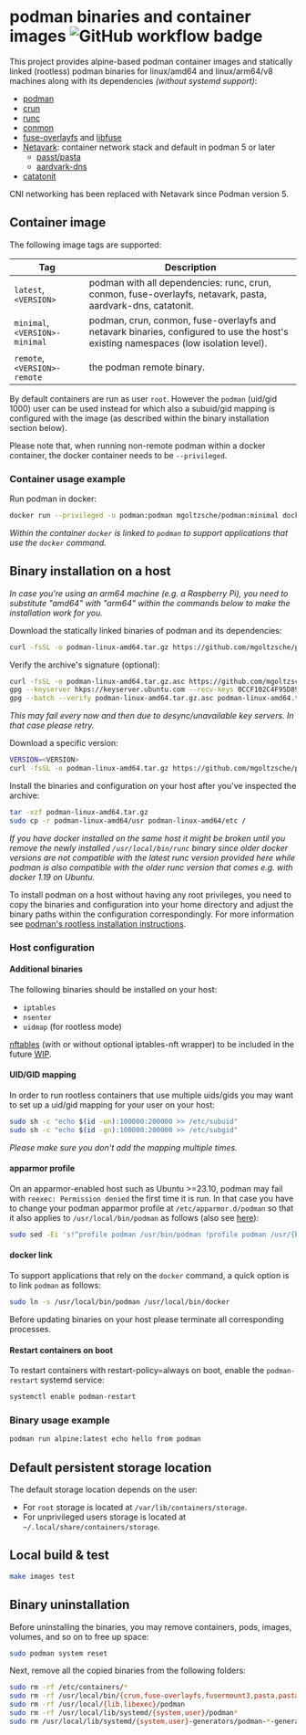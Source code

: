 # podman binaries and container images ![GitHub workflow badge](https://github.com/mgoltzsche/podman-static/workflows/Release/badge.svg)

This project provides alpine-based podman container images and statically linked (rootless) podman binaries for linux/amd64 and linux/arm64/v8 machines along with its dependencies _(without systemd support)_:
* [podman](https://github.com/containers/podman)
* [crun](https://github.com/containers/crun)
* [runc](https://github.com/opencontainers/runc/)
* [conmon](https://github.com/containers/conmon)
* [fuse-overlayfs](https://github.com/containers/fuse-overlayfs) and [libfuse](https://github.com/libfuse/libfuse)
* [Netavark](https://github.com/containers/netavark): container network stack and default in podman 5 or later
  * [passt/pasta](https://passt.top/passt/)
  * [aardvark-dns](https://github.com/containers/aardvark-dns)
* [catatonit](https://github.com/openSUSE/catatonit)

CNI networking has been replaced with Netavark since Podman version 5.

## Container image

The following image tags are supported:

| Tag | Description |
| --- | ----------- |
| `latest`, `<VERSION>` | podman with all dependencies: runc, crun, conmon, fuse-overlayfs, netavark, pasta, aardvark-dns, catatonit. |
| `minimal`, `<VERSION>-minimal` | podman, crun, conmon, fuse-overlayfs and netavark binaries, configured to use the host's existing namespaces (low isolation level). |
| `remote`, `<VERSION>-remote` | the podman remote binary. |

By default containers are run as user `root`.
However the `podman` (uid/gid 1000) user can be used instead for which also a subuid/gid mapping is configured with the image (as described within the binary installation section below).  

Please note that, when running non-remote podman within a docker container, the docker container needs to be `--privileged`.

### Container usage example

Run podman in docker:
```sh
docker run --privileged -u podman:podman mgoltzsche/podman:minimal docker run alpine:latest echo hello from nested container
```
_Within the container `docker` is linked to `podman` to support applications that use the `docker` command._

## Binary installation on a host

_In case you're using an arm64 machine (e.g. a Raspberry Pi), you need to substitute "amd64" with "arm64" within the commands below to make the installation work for you._  

Download the statically linked binaries of podman and its dependencies:
```sh
curl -fsSL -o podman-linux-amd64.tar.gz https://github.com/mgoltzsche/podman-static/releases/latest/download/podman-linux-amd64.tar.gz
```

Verify the archive's signature (optional):
```sh
curl -fsSL -o podman-linux-amd64.tar.gz.asc https://github.com/mgoltzsche/podman-static/releases/latest/download/podman-linux-amd64.tar.gz.asc
gpg --keyserver hkps://keyserver.ubuntu.com --recv-keys 0CCF102C4F95D89E583FF1D4F8B5AF50344BB503
gpg --batch --verify podman-linux-amd64.tar.gz.asc podman-linux-amd64.tar.gz
```
_This may fail every now and then due to desync/unavailable key servers. In that case please retry._  

Download a specific version:
```sh
VERSION=<VERSION>
curl -fsSL -o podman-linux-amd64.tar.gz https://github.com/mgoltzsche/podman-static/releases/download/$VERSION/podman-linux-amd64.tar.gz
```

Install the binaries and configuration on your host after you've inspected the archive:
```sh
tar -xzf podman-linux-amd64.tar.gz
sudo cp -r podman-linux-amd64/usr podman-linux-amd64/etc /
```

_If you have docker installed on the same host it might be broken until you remove the newly installed `/usr/local/bin/runc` binary since older docker versions are not compatible with the latest runc version provided here while podman is also compatible with the older runc version that comes e.g. with docker 1.19 on Ubuntu._

To install podman on a host without having any root privileges, you need to copy the binaries and configuration into your home directory and adjust the binary paths within the configuration correspondingly.
For more information see [podman's rootless installation instructions](https://github.com/containers/podman/blob/main/docs/tutorials/rootless_tutorial.md).

### Host configuration

#### Additional binaries

The following binaries should be installed on your host:
* `iptables`
* `nsenter`
* `uidmap` (for rootless mode)

[nftables](https://netfilter.org/projects/nftables/) (with or without optional iptables-nft wrapper) to be included in the future [WIP](https://github.com/containers/netavark/pull/883).  

#### UID/GID mapping

In order to run rootless containers that use multiple uids/gids you may want to set up a uid/gid mapping for your user on your host:
```sh
sudo sh -c "echo $(id -un):100000:200000 >> /etc/subuid"
sudo sh -c "echo $(id -gn):100000:200000 >> /etc/subgid"
```
_Please make sure you don't add the mapping multiple times._  

#### apparmor profile

On an apparmor-enabled host such as Ubuntu >=23.10, podman may fail with `reexec: Permission denied` the first time it is run.
In that case you have to change your podman apparmor profile at `/etc/apparmor.d/podman` so that it also applies to `/usr/local/bin/podman` as follows (also see [here](https://github.com/containers/podman/issues/24642#issuecomment-2582629496)):
```sh
sudo sed -Ei 's!^profile podman /usr/bin/podman !profile podman /usr/{bin,local/bin}/podman !' /etc/apparmor.d/podman
```

#### docker link

To support applications that rely on the `docker` command, a quick option is to link `podman` as follows:
```sh
sudo ln -s /usr/local/bin/podman /usr/local/bin/docker
```

Before updating binaries on your host please terminate all corresponding processes.  

#### Restart containers on boot

To restart containers with restart-policy=always on boot, enable the `podman-restart` systemd service:
```sh
systemctl enable podman-restart
```

### Binary usage example

```sh
podman run alpine:latest echo hello from podman
```

## Default persistent storage location

The default storage location depends on the user:
* For `root` storage is located at `/var/lib/containers/storage`.
* For unprivileged users storage is located at `~/.local/share/containers/storage`.

## Local build & test

```sh
make images test
```

## Binary uninstallation

Before uninstalling the binaries, you may remove containers, pods, images, volumes, and so on to free up space:

```sh
sudo podman system reset
```

Next, remove all the copied binaries from the following folders:

```sh
sudo rm -rf /etc/containers/*
sudo rm -rf /usr/local/bin/{crun,fuse-overlayfs,fusermount3,pasta,pasta.avx2,podman,runc}
sudo rm -rf /usr/local/{lib,libexec}/podman
sudo rm -rf /usr/local/lib/systemd/{system,user}/podman*
sudo rm /usr/local/lib/systemd/{system,user}-generators/podman-*-generator
```
